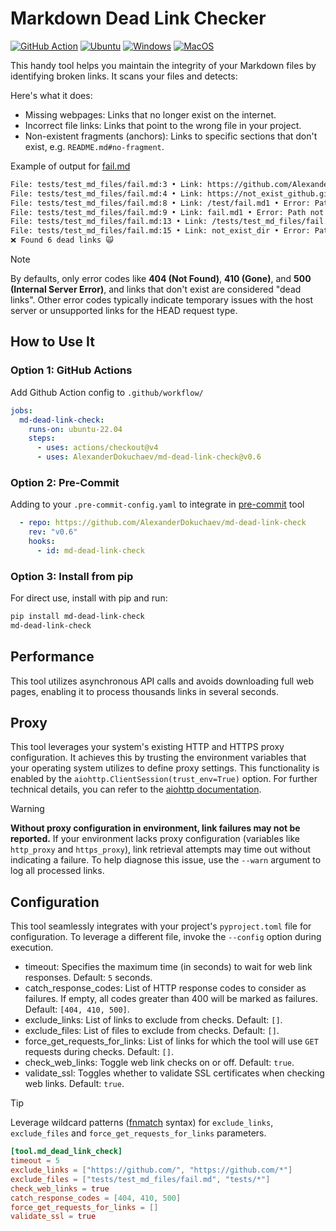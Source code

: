 # Markdown Dead Link Checker

[![GitHub Action](https://github.com/AlexanderDokuchaev/md-dead-link-check/actions/workflows/github_action.yml/badge.svg?branch=main)](https://github.com/AlexanderDokuchaev/md-dead-link-check/actions/workflows/github_action.yml?query=branch%3Amain)
[![Ubuntu](https://github.com/AlexanderDokuchaev/md-dead-link-check/actions/workflows/ubuntu.yml/badge.svg?branch=main)](https://github.com/AlexanderDokuchaev/md-dead-link-check/actions/workflows/ubuntu.yml?query=branch%3Amain)
[![Windows](https://github.com/AlexanderDokuchaev/md-dead-link-check/actions/workflows/win.yml/badge.svg?branch=main)](https://github.com/AlexanderDokuchaev/md-dead-link-check/actions/workflows/win.yml?query=branch%3Amain)
[![MacOS](https://github.com/AlexanderDokuchaev/md-dead-link-check/actions/workflows/mac.yml/badge.svg?branch=main)](https://github.com/AlexanderDokuchaev/md-dead-link-check/actions/workflows/mac.yml?query=branch%3Amain)

This handy tool helps you maintain the integrity of your Markdown files by identifying broken links.
It scans your files and detects:

Here's what it does:

- Missing webpages: Links that no longer exist on the internet.
- Incorrect file links: Links that point to the wrong file in your project.
- Non-existent fragments (anchors): Links to specific sections that don't exist, e.g. `README.md#no-fragment`.

Example of output for [fail.md](tests/test_md_files/fail.md)

```bash
File: tests/test_md_files/fail.md:3 • Link: https://github.com/AlexanderDokuchaev/FAILED • Error: 404: Not Found
File: tests/test_md_files/fail.md:4 • Link: https://not_exist_github.githubcom/ • Error: 500: Internal Server Error
File: tests/test_md_files/fail.md:8 • Link: /test/fail.md1 • Error: Path not found
File: tests/test_md_files/fail.md:9 • Link: fail.md1 • Error: Path not found
File: tests/test_md_files/fail.md:13 • Link: /tests/test_md_files/fail.md#fail • Error: Fragment not found
File: tests/test_md_files/fail.md:15 • Link: not_exist_dir • Error: Path not found
❌ Found 6 dead links 🙀
```

> [!NOTE]
> By defaults, only error codes like **404 (Not Found)**, **410 (Gone)**, and **500 (Internal Server Error)**,
> and links that don't exist are considered "dead links". Other error codes typically indicate
> temporary issues with the host server or unsupported links for the HEAD request type.

## How to Use It

### Option 1: GitHub Actions

Add Github Action config to `.github/workflow/`

```yaml
jobs:
  md-dead-link-check:
    runs-on: ubuntu-22.04
    steps:
      - uses: actions/checkout@v4
      - uses: AlexanderDokuchaev/md-dead-link-check@v0.6
```

### Option 2: Pre-Commit

Adding to your `.pre-commit-config.yaml` to integrate in [pre-commit](https://pre-commit.com/) tool

```yaml
  - repo: https://github.com/AlexanderDokuchaev/md-dead-link-check
    rev: "v0.6"
    hooks:
      - id: md-dead-link-check
```

### Option 3: Install from pip

For direct use, install with pip and run:

```bash
pip install md-dead-link-check
md-dead-link-check
```

## Performance

This tool utilizes asynchronous API calls and avoids downloading full web pages,
enabling it to process thousands links in several seconds.

## Proxy

This tool leverages your system's existing HTTP and HTTPS proxy configuration.
It achieves this by trusting the environment variables that your operating system utilizes to define proxy settings.
This functionality is enabled by the `aiohttp.ClientSession(trust_env=True)` option.
For further technical details, you can refer to the
[aiohttp documentation](https://docs.aiohttp.org/en/v3.9.3/client_advanced.html#proxy-support).

> [!WARNING]
> **Without proxy configuration in environment, link failures may not be reported.**
> If your environment lacks proxy configuration (variables like `http_proxy` and `https_proxy`),
> link retrieval attempts may time out without indicating a failure.
> To help diagnose this issue, use the `--warn` argument to log all processed links.

## Configuration

This tool seamlessly integrates with your project's `pyproject.toml` file for configuration.
To leverage a different file, invoke the `--config` option during execution.

- timeout: Specifies the maximum time (in seconds) to wait for web link responses. Default: `5` seconds.
- catch_response_codes: List of HTTP response codes to consider as failures.
If empty, all codes greater than 400 will be marked as failures. Default: `[404, 410, 500]`.
- exclude_links: List of links to exclude from checks. Default: `[]`.
- exclude_files: List of files to exclude from checks. Default: `[]`.
- force_get_requests_for_links: List of links for which the tool will use `GET` requests during checks. Default: `[]`.
- check_web_links: Toggle web link checks on or off. Default: `true`.
- validate_ssl: Toggles whether to validate SSL certificates when checking web links. Default: `true`.

> [!TIP]
> Leverage wildcard patterns ([fnmatch](https://docs.python.org/3/library/fnmatch.html) syntax) for
> `exclude_links`, `exclude_files` and `force_get_requests_for_links` parameters.

```toml
[tool.md_dead_link_check]
timeout = 5
exclude_links = ["https://github.com/", "https://github.com/*"]
exclude_files = ["tests/test_md_files/fail.md", "tests/*"]
check_web_links = true
catch_response_codes = [404, 410, 500]
force_get_requests_for_links = []
validate_ssl = true
```
